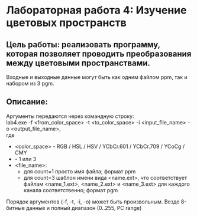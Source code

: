 # Лабораторная работа 4: Изучение цветовых пространств

## Цель работы: реализовать программу, которая позволяет проводить преобразования между цветовыми пространствами.
Входные и выходные данные могут быть как одним файлом ppm, так и набором из 3 pgm.

## Описание:  
Аргументы передаются через командную строку:  
lab4.exe -f <from_color_space> -t <to_color_space> -i <count> <input_file_name> -o <count> <output_file_name>,  
где
* <color_space> - RGB / HSL / HSV / YCbCr.601 / YCbCr.709 / YCoCg / CMY
* <count> - 1 или 3
* <file_name>:
  * для count=1 просто имя файла; формат ppm
  * для count=3 шаблон имени вида <name.ext>, что соответствует файлам <name_1.ext>, <name_2.ext> и <name_3.ext> для каждого канала соответственно; формат pgm

Порядок аргументов (-f, -t, -i, -o) может быть произвольным.
Везде 8-битные данные и полный диапазон (0..255, PC range)

